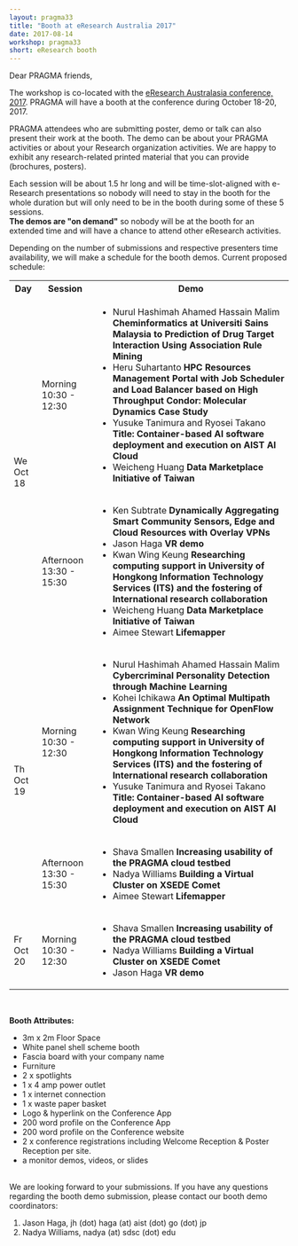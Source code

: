 ```yaml
---
layout: pragma33
title: "Booth at eResearch Australia 2017"
date: 2017-08-14
workshop: pragma33
short: eResearch booth
---
```


Dear PRAGMA friends,

The workshop is co-located with the [eResearch Australasia conference, 2017](https://conference.eresearch.edu.au/). 
PRAGMA will have a booth at the conference during October 18-20, 2017. 

PRAGMA attendees who are submitting poster, demo or talk can also 
present their work at the booth.  The demo can be about your PRAGMA activities
or about your Research organization activities. We are happy to exhibit 
any research-related printed material that you can provide (brochures,
posters).

Each session will be about 1.5 hr long  and will be time-slot-aligned with e-Research 
presentations so nobody will need to stay in the booth  for the whole duration
but will only need to be in the booth during some of these 5 sessions.  
**The demos are "on demand"** so nobody will be
at the booth for an extended time
and will have a chance to attend other eResearch activities. 

Depending on the number of submissions and respective presenters time
availability, we will make a schedule for the booth demos.  Current proposed
schedule:

<table class="program33">
  <tr>
    <th width="10%">Day</th>
    <th width="20%">Session</th>
    <th>Demo</th>
  </tr>

  <tr>
    <td rowspan="2">We<br>Oct 18</td>
    <td>Morning<br>10:30 - 12:30</td>
    <td><ul>
        <li>Nurul Hashimah Ahamed Hassain Malim <b>Cheminformatics at Universiti Sains 
            Malaysia to Prediction of Drug Target Interaction Using Association Rule Mining</b></li>
        <li>Heru Suhartanto <b>HPC Resources Management Portal with Job Scheduler
            and Load Balancer based on High Throughput Condor: Molecular Dynamics Case Study</b></li>
        <li>Yusuke Tanimura and Ryosei Takano <b>Title: Container-based AI software deployment and 
            execution on AIST AI Cloud</b></li>
        <li>Weicheng Huang <b>Data Marketplace Initiative of Taiwan</b></li>
    </ul></td>
  </tr>

  <tr>
    <td>Afternoon<br>13:30 - 15:30</td>
    <td><ul>
        <li>Ken Subtrate <b>Dynamically Aggregating Smart Community Sensors,
		Edge and Cloud Resources with Overlay VPNs</b></li>
        <li>Jason Haga <b>VR demo</b></li>
        <li>Kwan Wing Keung <b>Researching computing support in University of
        Hongkong Information Technology Services (ITS) and the fostering of
        International research collaboration </b></li>
        <li>Weicheng Huang <b>Data Marketplace Initiative of Taiwan</b></li>
        <li>Aimee Stewart <b>Lifemapper</b></li>
    </ul></td>
  </tr>

  <tr>
    <td rowspan="2">Th<br> Oct 19</td>
    <td>Morning<br>10:30 - 12:30</td>
    <td><ul>
        <li>Nurul Hashimah Ahamed Hassain Malim <b>Cybercriminal Personality Detection through Machine Learning</b></li>
        <li>Kohei Ichikawa <b>An Optimal Multipath Assignment Technique for OpenFlow Network</b></li>
        <li>Kwan Wing Keung <b>Researching computing support in University of
        Hongkong Information Technology Services (ITS) and the fostering of
        International research collaboration </b></li>
        <li>Yusuke Tanimura and Ryosei Takano <b>Title: Container-based AI software deployment and 
            execution on AIST AI Cloud</b></li>
    </ul></td>
  </tr>

  <tr>
    <td>Afternoon<br>13:30 - 15:30</td>
    <td><ul>
        <li>Shava Smallen <b>Increasing usability of the PRAGMA cloud testbed</b></li>
        <li>Nadya Williams <b>Building a Virtual Cluster on XSEDE Comet</b></li>
        <li>Aimee Stewart <b>Lifemapper</b></li>
    </ul></td>
  </tr>
  <tr>
    <td>Fr<br> Oct 20</td>
    <td>Morning<br>10:30 - 12:30</td>
    <td><ul>
        <li>Shava Smallen <b>Increasing usability of the PRAGMA cloud testbed</b></li>
        <li>Nadya Williams <b>Building a Virtual Cluster on XSEDE Comet</b><br></li>
        <li>Jason Haga <b>VR demo</b></li>
    </ul></td>
  </tr>
</table>

<br>


**Booth Attributes:**

  * 3m x 2m Floor Space
  * White panel shell scheme booth
  * Fascia board with your company name
  * Furniture
  * 2 x spotlights
  * 1 x 4 amp power outlet
  * 1 x internet connection
  * 1 x waste paper basket
  * Logo & hyperlink on the Conference App
  * 200 word profile on the Conference App
  * 200 word profile on the Conference website
  * 2 x conference registrations including Welcome Reception & Poster Reception per site.
  * a monitor demos, videos, or slides

<br>
We are looking forward to your submissions. If you have any questions
regarding the booth demo submission, please contact our booth demo coordinators:

1. Jason Haga, jh (dot) haga (at) aist (dot) go (dot) jp
2. Nadya Williams, nadya (at) sdsc (dot) edu
